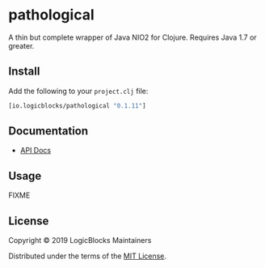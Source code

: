 # pathological

A thin but complete wrapper of Java NIO2 for Clojure. Requires Java 1.7 or 
greater.

## Install

Add the following to your `project.clj` file:

```clj
[io.logicblocks/pathological "0.1.11"]
```

## Documentation

* [API Docs](http://logicblocks.github.io/pathological)

## Usage

FIXME

## License

Copyright &copy; 2019 LogicBlocks Maintainers

Distributed under the terms of the 
[MIT License](http://opensource.org/licenses/MIT).
